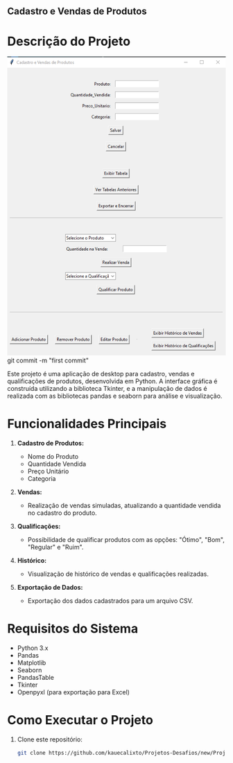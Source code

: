 ##  Cadastro e Vendas de Produtos

# Descrição do Projeto


![img.png](img.png)git commit -m "first commit"

Este projeto é uma aplicação de desktop para cadastro, vendas e qualificações de produtos, desenvolvida em Python. A interface gráfica é construída utilizando a biblioteca Tkinter, e a manipulação de dados é realizada com as bibliotecas pandas e seaborn para análise e visualização.

# Funcionalidades Principais

1. **Cadastro de Produtos:**
   - Nome do Produto
   - Quantidade Vendida
   - Preço Unitário
   - Categoria

2. **Vendas:**
   - Realização de vendas simuladas, atualizando a quantidade vendida no cadastro do produto.

3. **Qualificações:**
   - Possibilidade de qualificar produtos com as opções: "Ótimo", "Bom", "Regular" e "Ruim".

4. **Histórico:**
   - Visualização de histórico de vendas e qualificações realizadas.

5. **Exportação de Dados:**
   - Exportação dos dados cadastrados para um arquivo CSV.

# Requisitos do Sistema

- Python 3.x
- Pandas
- Matplotlib
- Seaborn
- PandasTable
- Tkinter
- Openpyxl (para exportação para Excel)

# Como Executar o Projeto

1. Clone este repositório:
   ```bash
   git clone https://github.com/kauecalixto/Projetos-Desafios/new/Projetos_ocalixto.git




